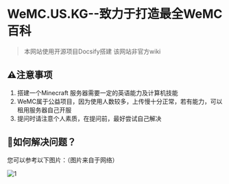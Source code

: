 # WeMC.US.KG--致力于打造最全WeMC百科
>本网站使用开源项目Docsify搭建 该网站非官方wiki

## ⚠️注意事项
1. 搭建一个Minecraft 服务器需要一定的英语能力及计算机技能
2. WeMC属于公益项目，因为使用人数较多，上传慢十分正常，若有能力，可以租用服务器自己开服
3. 提问时请注意个人素质，在提问前，最好尝试自己解决

## 🤔如何解决问题？
您可以参考以下图片：（图片来自于网络）

![1](https://image.wbr941.us.kg/file/5a0b84df7c9d94d06eb8f.png) 




